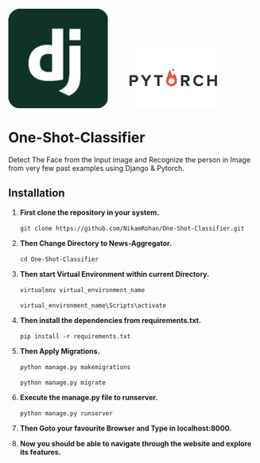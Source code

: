 
<img src="images/Django_logo.png">&nbsp;&nbsp;&nbsp;&nbsp;&nbsp;&nbsp;&nbsp;&nbsp;&nbsp;&nbsp;&nbsp;<img src="images/Pytorch_logo.png">


# One-Shot-Classifier
Detect The Face from the Input image and Recognize the person in Image from very few past examples using Django & Pytorch.

## Installation

1. **First clone the repository in your system.**

   `git clone https://github.com/NikamRohan/One-Shot-Classifier.git`

2. **Then Change Directory to News-Aggregator.**

   `cd One-Shot-Classifier`

3. **Then start Virtual Environment within current Directory.**

   `virtualenv virtual_environment_name`

   `virtual_environment_name\Scripts\activate`

4. **Then install the dependencies from requirements.txt.**

   `pip install -r requirements.txt`

5. **Then Apply Migrations.**

   `python manage.py makemigrations`

   `python manage.py migrate`

6. **Execute the manage.py file to runserver.**

   `python manage.py runserver`

7. **Then Goto your favourite Browser and Type in localhost:8000.**

8. **Now you should be able to navigate through the website and explore its features.**
